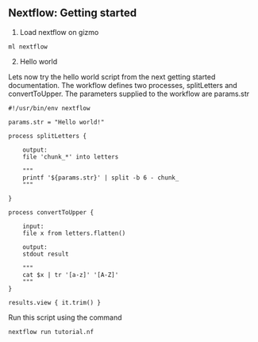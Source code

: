 ## Nextflow: Getting started 

1. Load nextflow on gizmo

```
ml nextflow
```

2. Hello world

Lets now try the hello world script from the next getting started documentation. The workflow defines two processes, splitLetters and convertToUpper. The parameters supplied to the workflow are params.str

```
#!/usr/bin/env nextflow

params.str = "Hello world!"

process splitLetters {
	
	output:
	file 'chunk_*' into letters

	"""
	printf '${params.str}' | split -b 6 - chunk_
	"""

}

process convertToUpper {
	
	input:
	file x from letters.flatten()

	output:
	stdout result

	"""
	cat $x | tr '[a-z]' '[A-Z]'
	"""
}

results.view { it.trim() }
```


Run this script using the command

```
nextflow run tutorial.nf
```
